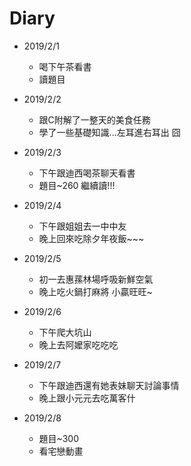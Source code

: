 # Diary

* 2019/2/1
  * 喝下午茶看書
  * 讀題目
  
* 2019/2/2
  * 跟C附解了一整天的美食任務
  * 學了一些基礎知識...左耳進右耳出 囧
  
* 2019/2/3
  * 下午跟迪西喝茶聊天看書
  * 題目~260 繼續讀!!!
  
* 2019/2/4
  * 下午跟姐姐去一中中友
  * 晚上回來吃除夕年夜飯~~~
    
* 2019/2/5
  * 初一去惠蓀林場呼吸新鮮空氣
  * 晚上吃火鍋打麻將 小贏旺旺~
  
* 2019/2/6
  * 下午爬大坑山
  * 晚上去阿嬤家吃吃吃
  
* 2019/2/7
  * 下午跟迪西還有她表妹聊天討論事情
  * 晚上跟小元元去吃萬客什
  
* 2019/2/8
  * 題目~300 
  * 看宅戀動畫
  